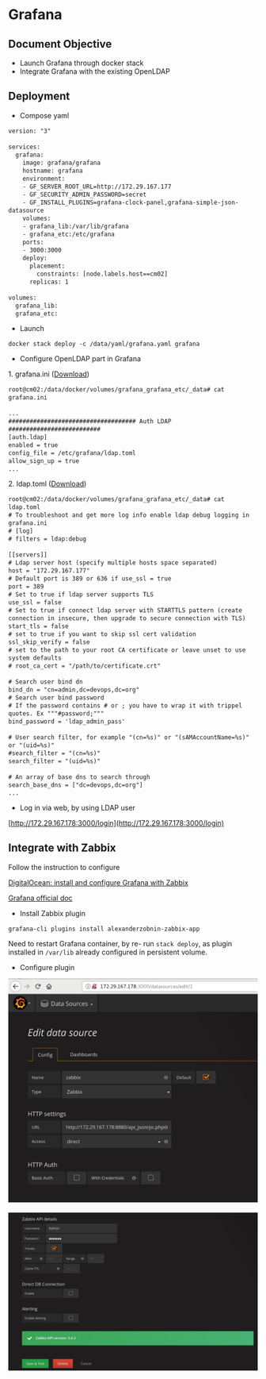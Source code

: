 # Grafana

## Document Objective
- Launch Grafana through docker stack
- Integrate Grafana with the existing OpenLDAP

## Deployment

- Compose yaml

```
version: "3"

services:
  grafana:
    image: grafana/grafana
    hostname: grafana
    environment:
    - GF_SERVER_ROOT_URL=http://172.29.167.177
    - GF_SECURITY_ADMIN_PASSWORD=secret
    - GF_INSTALL_PLUGINS=grafana-clock-panel,grafana-simple-json-datasource
    volumes:
    - grafana_lib:/var/lib/grafana
    - grafana_etc:/etc/grafana
    ports:
    - 3000:3000
    deploy:
      placement:
        constraints: [node.labels.host==cm02]
      replicas: 1

volumes:
  grafana_lib:
  grafana_etc:
```

- Launch

```
docker stack deploy -c /data/yaml/grafana.yaml grafana
```

- Configure OpenLDAP part in Grafana

1\. grafana.ini ([Download](../conf/grafana/grafana.ini))

```
root@cm02:/data/docker/volumes/grafana_grafana_etc/_data# cat grafana.ini

...
#################################### Auth LDAP ##########################
[auth.ldap]
enabled = true
config_file = /etc/grafana/ldap.toml
allow_sign_up = true
...
```

2\. ldap.toml ([Download](../conf/grafana/ldap.toml))

```
root@cm02:/data/docker/volumes/grafana_grafana_etc/_data# cat ldap.toml
# To troubleshoot and get more log info enable ldap debug logging in grafana.ini
# [log]
# filters = ldap:debug

[[servers]]
# Ldap server host (specify multiple hosts space separated)
host = "172.29.167.177"
# Default port is 389 or 636 if use_ssl = true
port = 389
# Set to true if ldap server supports TLS
use_ssl = false
# Set to true if connect ldap server with STARTTLS pattern (create connection in insecure, then upgrade to secure connection with TLS)
start_tls = false
# set to true if you want to skip ssl cert validation
ssl_skip_verify = false
# set to the path to your root CA certificate or leave unset to use system defaults
# root_ca_cert = "/path/to/certificate.crt"

# Search user bind dn
bind_dn = "cn=admin,dc=devops,dc=org"
# Search user bind password
# If the password contains # or ; you have to wrap it with trippel quotes. Ex """#password;"""
bind_password = 'ldap_admin_pass'

# User search filter, for example "(cn=%s)" or "(sAMAccountName=%s)" or "(uid=%s)"
#search_filter = "(cn=%s)"
search_filter = "(uid=%s)"

# An array of base dns to search through
search_base_dns = ["dc=devops,dc=org"]
...
```

- Log in via web, by using LDAP user

[http://172.29.167.178:3000/login](http://172.29.167.178:3000/login)

## Integrate with Zabbix

Follow the instruction to configure

[DigitalOcean: install and configure Grafana with Zabbix](https://www.digitalocean.com/community/tutorials/how-to-install-and-configure-grafana-to-plot-beautiful-graphs-from-zabbix-on-centos-7)

[Grafana official doc](https://grafana.com/plugins/alexanderzobnin-zabbix-app/installation)

- Install Zabbix plugin

```
grafana-cli plugins install alexanderzobnin-zabbix-app
```

Need to restart Grafana container, by re- run ```stack deploy```, as plugin installed in ```/var/lib``` already configured in persistent volume.

- Configure plugin

<img src="../imgs/20171030_grafana_config_zabbix.png" width=650px>

<br>
<br>

<img src="../imgs/20171030_grafana_config_zabbix2.png" width=650px>
